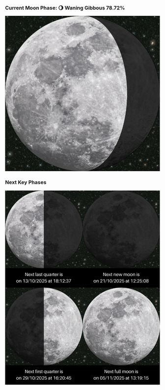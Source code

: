 ### Current Moon Phase: 🌖 Waning Gibbous 78.72%
![Moon Phase](moonphase.png)
### Next Key Phases
![Gallery](gallery.png)